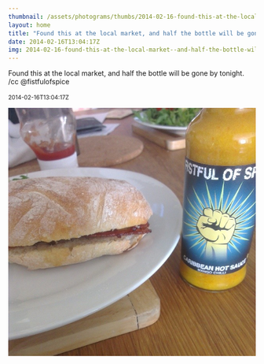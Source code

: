 ```yaml
---
thumbnail: /assets/photograms/thumbs/2014-02-16-found-this-at-the-local-market--and-half-the-bottle-will-be-gone-by-tonight---cc--fistfulofspice.jpg
layout: home
title: "Found this at the local market, and half the bottle will be gone by tonight. /cc @fistfulofspice"
date: 2014-02-16T13:04:17Z
img: 2014-02-16-found-this-at-the-local-market--and-half-the-bottle-will-be-gone-by-tonight---cc--fistfulofspice.jpg
---
```


Found this at the local market, and half the bottle will be gone by tonight. /cc @fistfulofspice

<small>2014-02-16T13:04:17Z</small>

![Found this at the local market, and half the bottle will be gone by tonight. /cc @fistfulofspice](2014-02-16-found-this-at-the-local-market--and-half-the-bottle-will-be-gone-by-tonight---cc--fistfulofspice.jpg)
